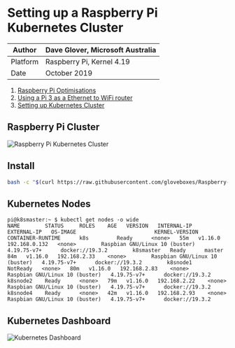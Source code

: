 # Setting up a Raspberry Pi Kubernetes Cluster

|Author|Dave Glover, Microsoft Australia|
|----|---|
|Platform| Raspberry Pi, Kernel 4.19|
|Date|October 2019|

1. [Raspberry Pi Optimisations](raspisetup.md)
1. [Using a Pi 3 as a Ethernet to WiFi router](wifirouter.md)
2. [Setting up Kubernetes Cluster](kubecluster.md)

## Raspberry Pi Cluster

![Raspberry Pi Kubernetes Cluster](https://raw.githubusercontent.com/gloveboxes/RaspberryPiKubernetesCluster/master/Resources/RaspberryPiKubernetesCluster.jpg)

## Install

```bash
bash -c "$(curl https://raw.githubusercontent.com/gloveboxes/Raspberry-Pi-Kubernetes-Cluster/master/setup.sh)"
```


## Kubernetes Nodes

```
pi@k8smaster:~ $ kubectl get nodes -o wide
NAME        STATUS     ROLES    AGE   VERSION   INTERNAL-IP     EXTERNAL-IP   OS-IMAGE                         KERNEL-VERSION   CONTAINER-RUNTIME      k8s         Ready      <none>   55m   v1.16.0   192.168.0.132   <none>        Raspbian GNU/Linux 10 (buster)   4.19.75-v7+      docker://19.3.2        k8smaster   Ready      master   84m   v1.16.0   192.168.2.33    <none>        Raspbian GNU/Linux 10 (buster)   4.19.75-v7+      docker://19.3.2        k8snode1    NotReady   <none>   80m   v1.16.0   192.168.2.83    <none>        Raspbian GNU/Linux 10 (buster)   4.19.75-v7+      docker://19.3.2        k8snode2    Ready      <none>   79m   v1.16.0   192.168.2.22    <none>        Raspbian GNU/Linux 10 (buster)   4.19.75-v7+      docker://19.3.2        k8snode4    Ready      <none>   42m   v1.16.0   192.168.2.93    <none>        Raspbian GNU/Linux 10 (buster)   4.19.75-v7+      docker://19.3.2 
```



## Kubernetes Dashboard

![Kubernetes Dashboard](https://raw.githubusercontent.com/gloveboxes/RaspberryPiKubernetesCluster/master/Resources/KubernetesDashboard.png)